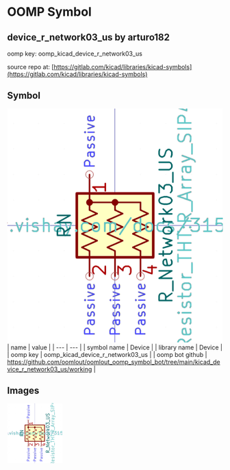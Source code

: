 # OOMP Symbol  
## device_r_network03_us  by arturo182  
  
oomp key: oomp_kicad_device_r_network03_us  
  
source repo at: [https://gitlab.com/kicad/libraries/kicad-symbols](https://gitlab.com/kicad/libraries/kicad-symbols)  
## Symbol  
  
[![working.png](working_600.png)](working.png)  
| name | value | 
| --- | --- | 
| symbol name | Device | 
| library name | Device | 
| oomp key | oomp_kicad_device_r_network03_us | 
| oomp bot github | https://github.com/oomlout/oomlout_oomp_symbol_bot/tree/main/kicad_device_r_network03_us/working | 
## Images  
  
[![working.png](working_140.png)](working.png)  
